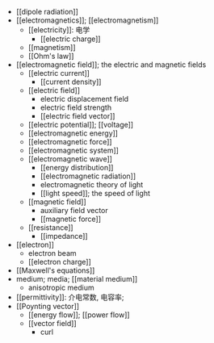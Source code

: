 - [[dipole radiation]]
- [[electromagnetics]]; [[electromagnetism]]
    - [[electricity]]: 电学
        - [[electric charge]]
    - [[magnetism]]
    - [[Ohm's law]]
- [[electromagnetic field]]; the electric and magnetic fields
    - [[electric current]]
        - [[current density]]
    - [[electric field]]
        - electric displacement field
        - electric field strength
        - [[electric field vector]]
    - [[electric potential]]; [[voltage]]
    - [[electromagnetic energy]]
    - [[electromagnetic force]]
    - [[electromagnetic system]]
    - [[electromagnetic wave]]
        - [[energy distribution]]
        - [[electromagnetic radiation]]
        - electromagnetic theory of light
        - [[light speed]]; the speed of light
    - [[magnetic field]]
        - auxiliary field vector
        - [[magnetic force]]
    - [[resistance]]
        - [[impedance]]
- [[electron]]
    - electron beam
    - [[electron charge]]
- [[Maxwell's equations]]
- medium; media; [[material medium]]
    - anisotropic medium
- [[permittivity]]: 介电常数, 电容率;
- [[Poynting vector]]
    - [[energy flow]]; [[power flow]]
    - [[vector field]]
        - curl

